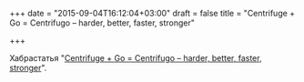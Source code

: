 +++
date = "2015-09-04T16:12:04+03:00"
draft = false
title = "Centrifuge + Go = Centrifugo – harder, better, faster, stronger"

+++

<p>Хабрастатья &quot;<a href="http://habrahabr.ru/company/mailru/blog/266017/">Centrifuge + Go = Centrifugo &ndash; harder, better, faster, stronger</a>&quot;.</p>

